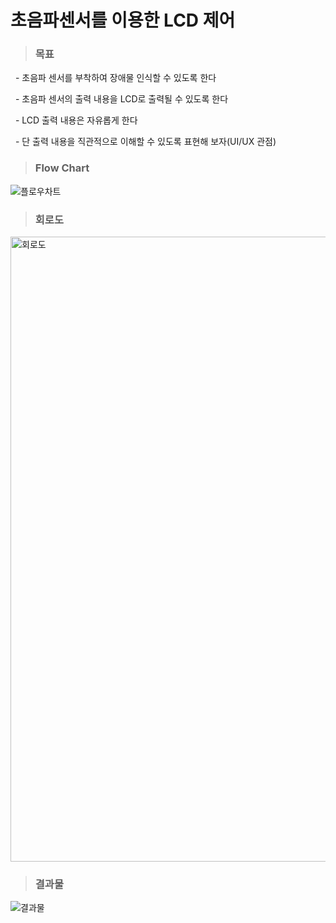 초음파센서를 이용한 LCD 제어
=============
>### 목표

&nbsp;&nbsp;- 초음파 센서를 부착하여 장애물 인식할 수 있도록 한다

&nbsp;&nbsp;- 초음파 센서의 출력 내용을 LCD로 출력될 수 있도록 한다

&nbsp;&nbsp;- LCD 출력 내용은 자유롭게 한다

&nbsp;&nbsp;- 단 출력 내용을 직관적으로 이해할 수 있도록 표현해 보자(UI/UX 관점)  
  
>### Flow Chart

![플로우차트](https://user-images.githubusercontent.com/52990642/72199204-42d3fe80-347c-11ea-9e84-3b0680f18a71.png)

>### 회로도

<img width="1000" alt="회로도" src="https://user-images.githubusercontent.com/52990642/72199210-58492880-347c-11ea-8ed2-5af0c84ab1dc.PNG">

>### 결과물

![결과물](https://user-images.githubusercontent.com/52990642/72199219-80388c00-347c-11ea-8862-99712a195328.png)

